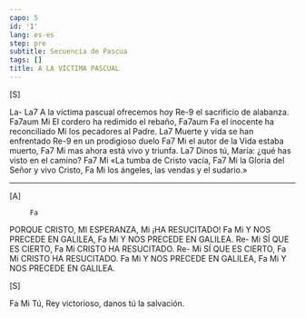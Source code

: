 ```yaml
---
capo: 5
id: '1'
lang: es-es
step: pre
subtitle: Secuencia de Pascua
tags: []
title: A LA VÍCTIMA PASCUAL
---
```


[S]

La-               La7
A la víctima pascual
ofrecemos hoy
                   Re-9
el sacrificio de alabanza.
Fa7aum                       Mi
El cordero ha redimido el rebaño,
Fa7aum      Fa
el inocente ha reconciliado
                  Mi
los pecadores al Padre.
La7
Muerte y vida se han enfrentado
                 Re-9
en un prodigioso duelo
Fa7                          Mi
el autor de la Vida estaba muerto,
     Fa7                Mi
mas ahora está vivo y triunfa.
La7
Dinos tú, María:
¿qué has visto en el camino?
Fa7                   Mi
«La tumba de Cristo vacía,
Fa7                         Mi
la Gloria del Señor y vivo Cristo,
Fa                              Mi
los ángeles, las vendas y el sudario.»

---

[A]

         Fa
PORQUE CRISTO, MI ESPERANZA,
          Mi
¡HA RESUCITADO!
Fa                    Mi
Y NOS PRECEDE EN GALILEA,
Fa                    Mi
Y NOS PRECEDE EN GALILEA.
Re-        Mi
SÍ QUE ES CIERTO,
Fa               Mi
CRISTO HA RESUCITADO.
Re-        Mi
SÍ QUE ES CIERTO,
Fa               Mi
CRISTO HA RESUCITADO.
Fa                    Mi
Y NOS PRECEDE EN GALILEA,
Fa                    Mi
Y NOS PRECEDE EN GALILEA.

[S]

Fa                                    Mi
Tú, Rey victorioso, danos tú la salvación.
